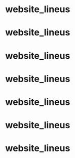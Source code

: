 # website_lineus
# website_lineus
# website_lineus
# website_lineus
# website_lineus
# website_lineus
# website_lineus
